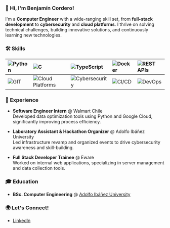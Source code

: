 ### 👋 Hi, I'm Benjamín Cordero!
I'm a **Computer Engineer** with a wide-ranging skill set, from **full-stack development** to **cybersecurity** and **cloud platforms**. I thrive on solving technical challenges, building innovative solutions, and continuously learning new technologies.

### 🛠️ Skills

| ![Python](https://img.shields.io/badge/-Python-3776AB?style=flat-square&logo=python&logoColor=white) | ![C](https://img.shields.io/badge/-C-A8B9CC?style=flat-square&logo=c&logoColor=white) | ![TypeScript](https://img.shields.io/badge/-TypeScript-3178C6?style=flat-square&logo=typescript&logoColor=white) | ![Docker](https://img.shields.io/badge/-Docker-2496ED?style=flat-square&logo=docker&logoColor=white) | ![REST APIs](https://img.shields.io/badge/-REST_APIs-F7DF1E?style=flat-square&logo=rest&logoColor=black) |
| :-------------------------------------------------------------------------------------------------- | :----------------------------------------------------------------------------------- | :------------------------------------------------------------------------------------------------------------- | :---------------------------------------------------------------------------------------------------------- | :----------------------------------------------------------------------------------------------------------- |
| ![GIT](https://img.shields.io/badge/-Git-F05032?style=flat-square&logo=git&logoColor=white)          | ![Cloud Platforms](https://img.shields.io/badge/-Google_Cloud-4285F4?style=flat-square&logo=google-cloud&logoColor=white) | ![Cybersecurity](https://img.shields.io/badge/-Cybersecurity-007ACC?style=flat-square&logo=microsoft&logoColor=white) | ![CI/CD](https://img.shields.io/badge/-CI/CD-007ACC?style=flat-square&logo=azure-devops&logoColor=white) | ![DevOps](https://img.shields.io/badge/-DevOps-6DB33F?style=flat-square&logo=devops&logoColor=white) |

### 🌱 Experience
- **Software Engineer Intern** @ Walmart Chile  
  Developed data optimization tools using Python and Google Cloud, significantly improving process efficiency.
  
- **Laboratory Assistant & Hackathon Organizer** @ Adolfo Ibáñez University  
  Led infrastructure revamp and organized events to drive cybersecurity awareness and skill-building.

- **Full Stack Developer Trainee** @ Eware  
  Worked on internal web applications, specializing in server management and data collection tools.

### 🎓 Education
- **BSc. Computer Engineering** @ [Adolfo Ibáñez University](https://www.uai.cl/)

### 🌍 Let's Connect!
- [LinkedIn](https://www.linkedin.com/in/benjacordero/)
